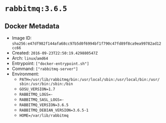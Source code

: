 # `rabbitmq:3.6.5`

## Docker Metadata

- Image ID: `sha256:e47df982f144afa68cc97b5d0f6994bf1f790c47fd89f8ca9ea99782ad12cc66`
- Created: `2016-09-23T22:50:19.429880547Z`
- Arch: `linux`/`amd64`
- Entrypoint: `["docker-entrypoint.sh"]`
- Command: `["rabbitmq-server"]`
- Environment:
  - `PATH=/usr/lib/rabbitmq/bin:/usr/local/sbin:/usr/local/bin:/usr/sbin:/usr/bin:/sbin:/bin`
  - `GOSU_VERSION=1.7`
  - `RABBITMQ_LOGS=-`
  - `RABBITMQ_SASL_LOGS=-`
  - `RABBITMQ_VERSION=3.6.5`
  - `RABBITMQ_DEBIAN_VERSION=3.6.5-1`
  - `HOME=/var/lib/rabbitmq`

